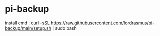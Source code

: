 # pi-backup


install cmd : curl -sSL https://raw.githubusercontent.com/lordrasmus/pi-backup/main/setup.sh | sudo bash
